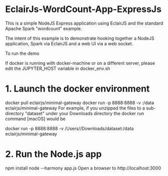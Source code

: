 # EclairJs-WordCount-App-ExpressJs

This is a simple NodeJS Express application using EclairJS and the standard Apache Spark "wordcount" example.

The intent of this example is to demonstrate hooking together a NodeJS application, Spark via EclairJS and a web UI via a web socket.

To run the demo

If docker is running with docker-machine or on a different server, please edit the JUPYTER_HOST variable in docker_env.sh

# 1. Launch the docker environment

docker pull eclairjs/minimal-gateway
docker run -p 8888:8888 -v <fullpath to location of text file>:/data eclairjs/minimal-gateway
For example, if you unzipped the files to a sub-directory "dataset" under your Downloads directory the docker run command [macOS] would be

docker run -p 8888:8888 -v /Users/<userid>/Downloads/dataset:/data eclairjs/minimal-gateway

# 2. Run the Node.js app

npm install
node --harmony app.js
Open a browser to http://localhost:3000
